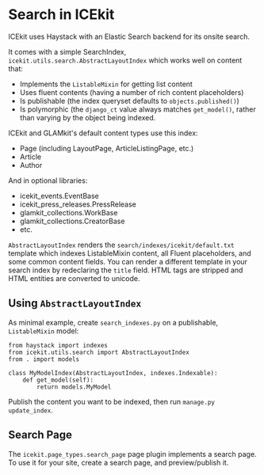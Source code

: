 # Search in ICEkit

ICEkit uses Haystack with an Elastic Search backend for its onsite search.

It comes with a simple SearchIndex, `icekit.utils.search.AbstractLayoutIndex`
which works well on content that:

 * Implements the `ListableMixin` for getting list content
 * Uses fluent contents (having a number of rich content placeholders)
 * Is publishable (the index queryset defaults to `objects.published()`)
 * Is polymorphic (the `django_ct` value always matches `get_model()`, rather
   than varying by the object being indexed.

ICEkit and GLAMkit's default content types use this index:

 * Page (including LayoutPage, ArticleListingPage, etc.)
 * Article
 * Author

And in optional libraries:
 * icekit_events.EventBase
 * icekit_press_releases.PressRelease
 * glamkit_collections.WorkBase
 * glamkit_collections.CreatorBase
 * etc.

`AbstractLayoutIndex` renders the `search/indexes/icekit/default.txt` template
which indexes ListableMixin content, all Fluent placeholders, and some common
content fields. You can render a different template in your search index by
redeclaring the `title` field. HTML tags are stripped and HTML entities are
converted to unicode.

## Using `AbstractLayoutIndex`

As minimal example, create `search_indexes.py` on a publishable, `ListableMixin`
model:

    from haystack import indexes
    from icekit.utils.search import AbstractLayoutIndex
    from . import models

    class MyModelIndex(AbstractLayoutIndex, indexes.Indexable):
        def get_model(self):
            return models.MyModel

Publish the content you want to be indexed, then run `manage.py update_index`.

## Search Page

The `icekit.page_types.search_page` page plugin implements a search page.
To use it for your site, create a search page, and preview/publish it.
